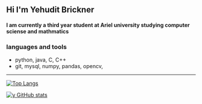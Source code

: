 

## Hi I'm Yehudit Brickner

#### I am currently a third year student at Ariel university studying computer sciense and mathmatics

### languages and tools
 - python, java, C, C++
 - git, mysql, numpy, pandas, opencv,

______________________________________________________________________________________________________________________________________________________________________________


[![Top Langs](https://github-readme-stats.vercel.app/api/top-langs/?username=Yehudit-Brickner&exclude_repo=github-readme-stats,YehuditBrickner.github.io)](https://github.com/Yehudit-Brickner/github-readme-stats)



[![y GitHub stats](https://github-readme-stats.vercel.app/api?username=Yehudit-Brickner)](https://github.com/Yehudit-Brickner/github-readme-stats)
